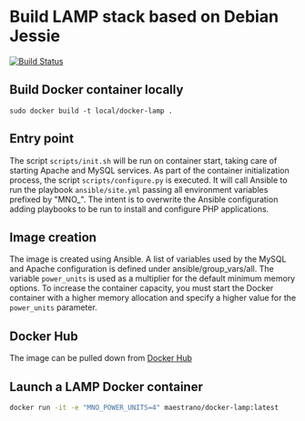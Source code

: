 # Build LAMP stack based on Debian Jessie

[![Build Status](https://travis-ci.org/maestrano/docker-lamp.svg?branch=develop)](https://travis-ci.org/maestrano/docker-lamp)

## Build Docker container locally
`sudo docker build -t local/docker-lamp .`

## Entry point
The script `scripts/init.sh` will be run on container start, taking care of starting Apache and MySQL services.
As part of the container initialization process, the script `scripts/configure.py` is executed. It will call Ansible to run the playbook `ansible/site.yml` passing all environment variables prefixed by "MNO_". The intent is to overwrite the Ansible configuration adding playbooks to be run to install and configure PHP applications.

## Image creation
The image is created using Ansible. A list of variables used by the MySQL and Apache configuration is defined under ansible/group_vars/all. The variable `power_units` is used as a multiplier for the default minimum memory options. To increase the container capacity, you must start the Docker container with a higher memory allocation and specify a higher value for the `power_units` parameter.

## Docker Hub
The image can be pulled down from [Docker Hub](https://registry.hub.docker.com/u/maestrano/docker-lamp/)

## Launch a LAMP Docker container
```bash
docker run -it -e "MNO_POWER_UNITS=4" maestrano/docker-lamp:latest
 ```
